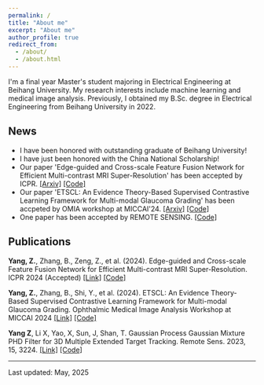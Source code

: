```yaml
---
permalink: /
title: "About me"
excerpt: "About me"
author_profile: true
redirect_from: 
  - /about/
  - /about.html
---
```


I'm a final year Master's student majoring in Electrical Engineering at Beihang University. My research interests include machine learning and medical image analysis. Previously, I obtained my B.Sc. degree in Electrical Engineering from Beihang University in 2022.

## News
* I have been honored with outstanding graduate of Beihang University!
* I have just been honored with the China National Scholarship!
* Our paper 'Edge-guided and Cross-scale Feature Fusion Network for Efficient Multi-contrast MRI Super-Resolution' has been accepted by ICPR. [[Arxiv]](https://arxiv.org/abs/2407.05307) [[Code]](https://github.com/zhiyuan-yang/Edge-Guided-Cross-Scale-MRI-Super-resolution)
* Our paper 'ETSCL: An Evidence Theory-Based Supervised Contrastive Learning Framework for Multi-modal Glaucoma Grading' has been accpeted by OMIA workshop at MICCAI'24. [[Arxiv]](https://arxiv.org/abs/2407.14230) [[Code]](https://github.com/master-Shix/ETSCL)
* One paper has been accepted by REMOTE SENSING. [[Code]](https://github.com/zhiyuan-yang/GP_GGIW_PHD_Filter)

## Publications
**Yang, Z.**, Zhang, B., Zeng, Z., et al. (2024). Edge-guided and Cross-scale Feature Fusion Network for Efficient Multi-contrast MRI Super-Resolution. ICPR 2024 (Accepted) [[Link]](https://link.springer.com/chapter/10.1007/978-3-031-78398-2_14) [[Code]](https://github.com/zhiyuan-yang/Edge-Guided-Cross-Scale-MRI-Super-resolution)

**Yang, Z.**, Zhang, B., Shi, Y., et al. (2024). ETSCL: An Evidence Theory-Based Supervised Contrastive Learning Framework for Multi-modal Glaucoma Grading. Ophthalmic Medical Image Analysis Workshop at MICCAI 2024 [[Link]](https://link.springer.com/chapter/10.1007/978-3-031-73119-8_2) [[Code]](https://github.com/master-Shix/ETSCL)

 **Yang Z**, Li X, Yao, X, Sun, J, Shan, T. Gaussian Process Gaussian Mixture PHD Filter for 3D Multiple Extended Target Tracking. Remote Sens. 2023, 15, 3224. [[Link]](https://www.mdpi.com/2072-4292/15/13/3224) [[Code]](https://github.com/zhiyuan-yang/GP_GGIW_PHD_Filter)
 

-------------------
Last updated: May, 2025
